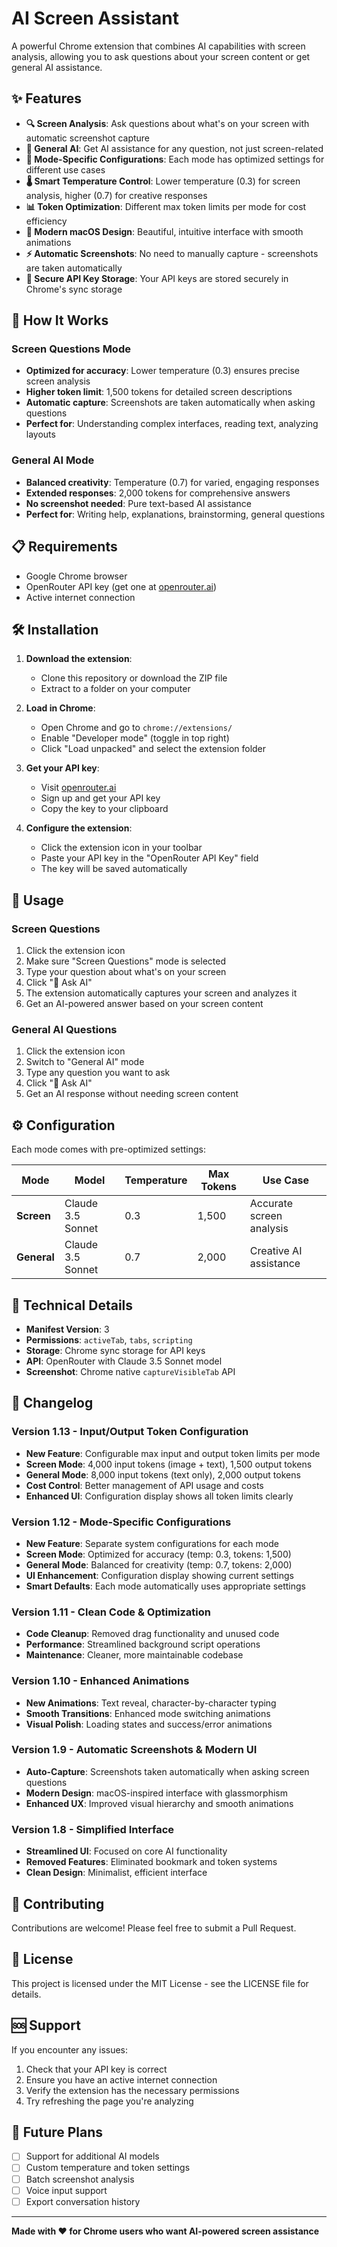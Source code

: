 # AI Screen Assistant

A powerful Chrome extension that combines AI capabilities with screen analysis, allowing you to ask questions about your screen content or get general AI assistance.

## ✨ Features

- **🔍 Screen Analysis**: Ask questions about what's on your screen with automatic screenshot capture
- **🤖 General AI**: Get AI assistance for any question, not just screen-related
- **🎯 Mode-Specific Configurations**: Each mode has optimized settings for different use cases
- **🌡️ Smart Temperature Control**: Lower temperature (0.3) for screen analysis, higher (0.7) for creative responses
- **📊 Token Optimization**: Different max token limits per mode for cost efficiency
- **🎨 Modern macOS Design**: Beautiful, intuitive interface with smooth animations
- **⚡ Automatic Screenshots**: No need to manually capture - screenshots are taken automatically
- **🔐 Secure API Key Storage**: Your API keys are stored securely in Chrome's sync storage

## 🚀 How It Works

### Screen Questions Mode
- **Optimized for accuracy**: Lower temperature (0.3) ensures precise screen analysis
- **Higher token limit**: 1,500 tokens for detailed screen descriptions
- **Automatic capture**: Screenshots are taken automatically when asking questions
- **Perfect for**: Understanding complex interfaces, reading text, analyzing layouts

### General AI Mode
- **Balanced creativity**: Temperature (0.7) for varied, engaging responses
- **Extended responses**: 2,000 tokens for comprehensive answers
- **No screenshot needed**: Pure text-based AI assistance
- **Perfect for**: Writing help, explanations, brainstorming, general questions

## 📋 Requirements

- Google Chrome browser
- OpenRouter API key (get one at [openrouter.ai](https://openrouter.ai))
- Active internet connection

## 🛠️ Installation

1. **Download the extension**:
   - Clone this repository or download the ZIP file
   - Extract to a folder on your computer

2. **Load in Chrome**:
   - Open Chrome and go to `chrome://extensions/`
   - Enable "Developer mode" (toggle in top right)
   - Click "Load unpacked" and select the extension folder

3. **Get your API key**:
   - Visit [openrouter.ai](https://openrouter.ai)
   - Sign up and get your API key
   - Copy the key to your clipboard

4. **Configure the extension**:
   - Click the extension icon in your toolbar
   - Paste your API key in the "OpenRouter API Key" field
   - The key will be saved automatically

## 📖 Usage

### Screen Questions
1. Click the extension icon
2. Make sure "Screen Questions" mode is selected
3. Type your question about what's on your screen
4. Click "🤔 Ask AI"
5. The extension automatically captures your screen and analyzes it
6. Get an AI-powered answer based on your screen content

### General AI Questions
1. Click the extension icon
2. Switch to "General AI" mode
3. Type any question you want to ask
4. Click "🤔 Ask AI"
5. Get an AI response without needing screen content

## ⚙️ Configuration

Each mode comes with pre-optimized settings:

| Mode | Model | Temperature | Max Tokens | Use Case |
|------|-------|-------------|------------|----------|
| **Screen** | Claude 3.5 Sonnet | 0.3 | 1,500 | Accurate screen analysis |
| **General** | Claude 3.5 Sonnet | 0.7 | 2,000 | Creative AI assistance |

## 🔧 Technical Details

- **Manifest Version**: 3
- **Permissions**: `activeTab`, `tabs`, `scripting`
- **Storage**: Chrome sync storage for API keys
- **API**: OpenRouter with Claude 3.5 Sonnet model
- **Screenshot**: Chrome native `captureVisibleTab` API

## 📝 Changelog

### Version 1.13 - Input/Output Token Configuration
- **New Feature**: Configurable max input and output token limits per mode
- **Screen Mode**: 4,000 input tokens (image + text), 1,500 output tokens
- **General Mode**: 8,000 input tokens (text only), 2,000 output tokens
- **Cost Control**: Better management of API usage and costs
- **Enhanced UI**: Configuration display shows all token limits clearly

### Version 1.12 - Mode-Specific Configurations
- **New Feature**: Separate system configurations for each mode
- **Screen Mode**: Optimized for accuracy (temp: 0.3, tokens: 1,500)
- **General Mode**: Balanced for creativity (temp: 0.7, tokens: 2,000)
- **UI Enhancement**: Configuration display showing current settings
- **Smart Defaults**: Each mode automatically uses appropriate settings

### Version 1.11 - Clean Code & Optimization
- **Code Cleanup**: Removed drag functionality and unused code
- **Performance**: Streamlined background script operations
- **Maintenance**: Cleaner, more maintainable codebase

### Version 1.10 - Enhanced Animations
- **New Animations**: Text reveal, character-by-character typing
- **Smooth Transitions**: Enhanced mode switching animations
- **Visual Polish**: Loading states and success/error animations

### Version 1.9 - Automatic Screenshots & Modern UI
- **Auto-Capture**: Screenshots taken automatically when asking screen questions
- **Modern Design**: macOS-inspired interface with glassmorphism
- **Enhanced UX**: Improved visual hierarchy and smooth animations

### Version 1.8 - Simplified Interface
- **Streamlined UI**: Focused on core AI functionality
- **Removed Features**: Eliminated bookmark and token systems
- **Clean Design**: Minimalist, efficient interface

## 🤝 Contributing

Contributions are welcome! Please feel free to submit a Pull Request.

## 📄 License

This project is licensed under the MIT License - see the LICENSE file for details.

## 🆘 Support

If you encounter any issues:
1. Check that your API key is correct
2. Ensure you have an active internet connection
3. Verify the extension has the necessary permissions
4. Try refreshing the page you're analyzing

## 🔮 Future Plans

- [ ] Support for additional AI models
- [ ] Custom temperature and token settings
- [ ] Batch screenshot analysis
- [ ] Voice input support
- [ ] Export conversation history

---

**Made with ❤️ for Chrome users who want AI-powered screen assistance**
